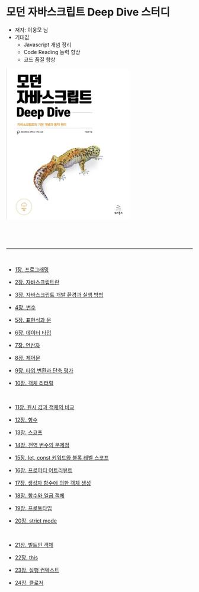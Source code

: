 # 모던 자바스크립트 Deep Dive 스터디

* 저자: 이웅모 님
* 기대값
    * Javascript 개념 정리
    * Code Reading 능력 향상
    * 코드 품질 향상

<img src="./readmeAssets/모던%20자바스크립트.jpg" /><br />

<br />



<br /><hr /><br />



* [1장. 프로그래밍](https://github.com/Chocobe/-Study-modern-js-deep-dive/tree/master/01%EC%9E%A5-%ED%94%84%EB%A1%9C%EA%B7%B8%EB%9E%98%EB%B0%8D)

* [2장. 자바스크립트란](https://github.com/Chocobe/-Study-modern-js-deep-dive/tree/master/02%EC%9E%A5-%EC%9E%90%EB%B0%94%EC%8A%A4%ED%81%AC%EB%A6%BD%ED%8A%B8%EB%9E%80)

* [3장. 자바스크립트 개발 환경과 실행 방법](https://github.com/Chocobe/-Study-modern-js-deep-dive/tree/master/03%EC%9E%A5-%EC%9E%90%EB%B0%94%EC%8A%A4%ED%81%AC%EB%A6%BD%ED%8A%B8%20%EA%B0%9C%EB%B0%9C%20%ED%99%98%EA%B2%BD%EA%B3%BC%20%EC%8B%A4%ED%96%89%20%EB%B0%A9%EB%B2%95)

* [4장. 변수](https://github.com/Chocobe/-Study-modern-js-deep-dive/tree/master/04%EC%9E%A5-%EB%B3%80%EC%88%98)

* [5장. 표현식과 문](https://github.com/Chocobe/-Study-modern-js-deep-dive/tree/master/05%EC%9E%A5-%ED%91%9C%ED%98%84%EC%8B%9D%EA%B3%BC%20%EB%AC%B8)

* [6장. 데이터 타입](https://github.com/Chocobe/-Study-modern-js-deep-dive/tree/master/06%EC%9E%A5-%EB%8D%B0%EC%9D%B4%ED%84%B0%20%ED%83%80%EC%9E%85)

* [7장. 연산자](https://github.com/Chocobe/-Study-modern-js-deep-dive/tree/master/07%EC%9E%A5-%EC%97%B0%EC%82%B0%EC%9E%90)

* [8장. 제어문](https://github.com/Chocobe/-Study-modern-js-deep-dive/tree/master/08%EC%9E%A5-%EC%A0%9C%EC%96%B4%EB%AC%B8)

* [9장. 타입 변환과 단축 평가](https://github.com/Chocobe/-Study-modern-js-deep-dive/tree/master/09%EC%9E%A5-%ED%83%80%EC%9E%85%20%EB%B3%80%ED%99%98%EA%B3%BC%20%EB%8B%A8%EC%B6%95%20%ED%8F%89%EA%B0%80)

* [10장. 객체 리터럴](https://github.com/Chocobe/-Study-modern-js-deep-dive/tree/master/10%EC%9E%A5-%EA%B0%9D%EC%B2%B4%20%EB%A6%AC%ED%84%B0%EB%9F%B4)



<br />



* [11장. 원시 값과 객체의 비교](https://github.com/Chocobe/-Study-modern-js-deep-dive/tree/master/11%EC%9E%A5-%EC%9B%90%EC%8B%9C%20%EA%B0%92%EA%B3%BC%20%EA%B0%9D%EC%B2%B4%EC%9D%98%20%EB%B9%84%EA%B5%90)

* [12장. 함수](https://github.com/Chocobe/-Study-modern-js-deep-dive/tree/master/12%EC%9E%A5-%ED%95%A8%EC%88%98)

* [13장. 스코프](https://github.com/Chocobe/-Study-modern-js-deep-dive/tree/master/13%EC%9E%A5-%EC%8A%A4%EC%BD%94%ED%94%84)

* [14장. 전역 변수의 문제점](https://github.com/Chocobe/-Study-modern-js-deep-dive/tree/master/14%EC%9E%A5-%EC%A0%84%EC%97%AD%20%EB%B3%80%EC%88%98%EC%9D%98%20%EB%AC%B8%EC%A0%9C%EC%A0%90)

* [15장. let, const 키워드와 블록 레벨 스코프](https://github.com/Chocobe/-Study-modern-js-deep-dive/tree/master/15%EC%9E%A5-let_const_%ED%82%A4%EC%9B%8C%EB%93%9C%EC%99%80_%EB%B8%94%EB%A1%9D_%EB%A0%88%EB%B2%A8_%EC%8A%A4%EC%BD%94%ED%94%84)

* [16장. 프로퍼티 어트리뷰트](https://github.com/Chocobe/-Study-modern-js-deep-dive/tree/master/16%EC%9E%A5-%ED%94%84%EB%A1%9C%ED%8D%BC%ED%8B%B0_%EC%96%B4%ED%8A%B8%EB%A6%AC%EB%B7%B0%ED%8A%B8)

* [17장. 생성자 함수에 의한 객체 생성](https://github.com/Chocobe/-Study-modern-js-deep-dive/tree/master/17%EC%9E%A5-%EC%83%9D%EC%84%B1%EC%9E%90%20%ED%95%A8%EC%88%98%EC%97%90%20%EC%9D%98%ED%95%9C%20%EA%B0%9D%EC%B2%B4%20%EC%83%9D%EC%84%B1)

* [18장. 함수와 일급 객체](https://github.com/Chocobe/-Study-modern-js-deep-dive/tree/master/18%EC%9E%A5-%ED%95%A8%EC%88%98%EC%99%80%20%EC%9D%BC%EA%B8%89%20%EA%B0%9D%EC%B2%B4)

* [19장. 프로토타입](https://github.com/Chocobe/-Study-modern-js-deep-dive/tree/master/19%EC%9E%A5-%ED%94%84%EB%A1%9C%ED%86%A0%ED%83%80%EC%9E%85)

* [20장. strict mode](https://github.com/Chocobe/-Study-modern-js-deep-dive/tree/master/20%EC%9E%A5-strict%20mode)



<br />



* [21장. 빌트인 객체](https://github.com/Chocobe/-Study-modern-js-deep-dive/tree/master/21%EC%9E%A5-%EB%B9%8C%ED%8A%B8%EC%9D%B8%20%EA%B0%9D%EC%B2%B4)

* [22장. this](https://github.com/Chocobe/-Study-modern-js-deep-dive/tree/master/22%EC%9E%A5-this)

* [23장. 실행 컨텍스트](https://github.com/Chocobe/-Study-modern-js-deep-dive/tree/master/23%EC%9E%A5-%EC%8B%A4%ED%96%89%20%EC%BB%A8%ED%85%8D%EC%8A%A4%ED%8A%B8)

* [24장. 클로저](https://github.com/Chocobe/-Study-modern-js-deep-dive/tree/master/24%EC%9E%A5-%ED%81%B4%EB%A1%9C%EC%A0%80)
